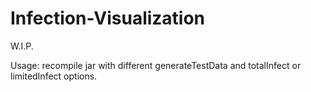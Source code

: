 # Infection-Visualization
W.I.P.

Usage: recompile jar with different generateTestData and totalInfect or limitedInfect options.

